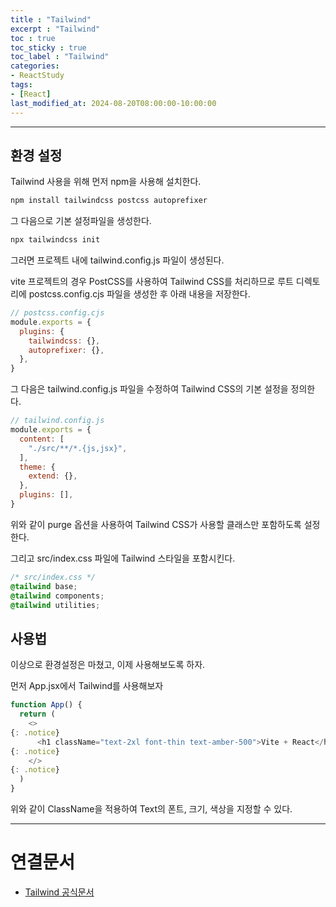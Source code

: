 ```yaml
---
title : "Tailwind"
excerpt : "Tailwind"
toc : true
toc_sticky : true
toc_label : "Tailwind"
categories:
- ReactStudy
tags:
- [React]
last_modified_at: 2024-08-20T08:00:00-10:00:00
---
```

  
---
  
## 환경 설정
 Tailwind 사용을 위해 먼저 npm을 사용해 설치한다.
  
```bash
npm install tailwindcss postcss autoprefixer
```

 그 다음으로 기본 설정파일을 생성한다.
  
```bash
npx tailwindcss init
```

 그러면 프로젝트 내에 tailwind.config.js 파일이 생성된다.

 vite 프로젝트의 경우 PostCSS를 사용하여 Tailwind CSS를 처리하므로 루트 디렉토리에 postcss.config.cjs 파일을 생성한 후 아래 내용을 저장한다.
  
```js
// postcss.config.cjs
module.exports = {
  plugins: {
    tailwindcss: {},
    autoprefixer: {},
  },
}
```

 그 다음은 tailwind.config.js 파일을 수정하여 Tailwind CSS의 기본 설정을 정의한다.
  
```js
// tailwind.config.js  
module.exports = {  
  content: [  
    "./src/**/*.{js,jsx}",  
  ],  
  theme: {  
    extend: {},  
  },  
  plugins: [],  
}
```

 위와 같이 purge 옵션을 사용하여 Tailwind CSS가 사용할 클래스만 포함하도록 설정한다.

 그리고 src/index.css 파일에 Tailwind 스타일을 포함시킨다.
  
```css
/* src/index.css */  
@tailwind base;  
@tailwind components;  
@tailwind utilities;
```
  
## 사용법
 이상으로 환경설정은 마쳤고, 이제 사용해보도록 하자.

 먼저 App.jsx에서 Tailwind를 사용해보자
  
```javascript
function App() {  
  return (  
    <>   
{: .notice}  
      <h1 className="text-2xl font-thin text-amber-500">Vite + React</h1>   
{: .notice}  
    </>   
{: .notice}  
  )  
}
```

 위와 같이 ClassName을 적용하여 Text의 폰트, 크기, 색상을 지정할 수 있다.

---
  
# 연결문서
- [Tailwind 공식문서](https://tailwindcss.com/docs/installation)